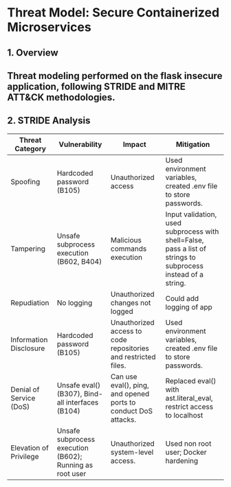# Threat Model: Secure Containerized Microservices

## 1. Overview
Threat modeling performed on the flask insecure application, following STRIDE and MITRE ATT&CK methodologies. 
---
## 2. STRIDE Analysis
|Threat Category |Vulnerability |Impact |Mitigation |
|----------------|--------------|-------|-----------|
|Spoofing |Hardcoded password (B105) |Unauthorized access |Used environment variables, created .env file to store passwords.|
|Tampering |Unsafe subprocess execution (B602, B404) |Malicious commands execution |Input validation, used subprocess with shell=False, pass a list of strings to subprocess instead of a string.|
|Repudiation |No logging |Unauthorized changes not logged |Could add logging of app
|Information Disclosure |Hardcoded password (B105) |Unauthorized access to code repositories and restricted files. |Used environment variables, created .env file to store passwords.|
|Denial of Service (DoS) |Unsafe eval() (B307), Bind-all interfaces (B104) |Can use eval(), ping, and opened ports to conduct DoS attacks. |Replaced eval() with ast.literal_eval, restrict access to localhost|
|Elevation of Privilege |Unsafe subprocess execution (B602); Running as root user |Unauthorized system-level access. |Used non root user; Docker hardening|
